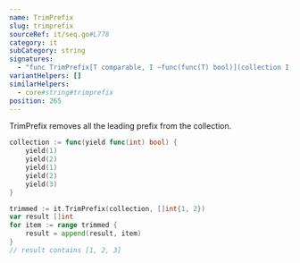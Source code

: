 ```yaml
---
name: TrimPrefix
slug: trimprefix
sourceRef: it/seq.go#L778
category: it
subCategory: string
signatures:
  - "func TrimPrefix[T comparable, I ~func(func(T) bool)](collection I, prefix []T) I"
variantHelpers: []
similarHelpers:
  - core#string#trimprefix
position: 265
---
```


TrimPrefix removes all the leading prefix from the collection.

```go
collection := func(yield func(int) bool) {
    yield(1)
    yield(2)
    yield(1)
    yield(2)
    yield(3)
}

trimmed := it.TrimPrefix(collection, []int{1, 2})
var result []int
for item := range trimmed {
    result = append(result, item)
}
// result contains [1, 2, 3]
```